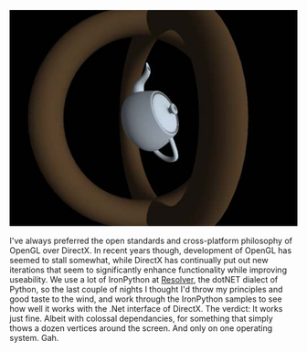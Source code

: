<!--
.. title: DirectX in IronPython
.. slug: directx-in-ironpython
.. date: 2007-06-12 08:40:52-05:00
.. tags: python,graphics
.. link: 
.. description: 
.. type: text
-->


![pyopengl-screen01.jpg](/files/2007/06/pyopengl-screen01.jpg)

I've always preferred the open standards and cross-platform philosophy
of OpenGL over DirectX. In recent years though, development of OpenGL
has seemed to stall somewhat, while DirectX has continually put out new
iterations that seem to significantly enhance functionality while
improving useability. We use a lot of IronPython at
[Resolver](http://resolversystems.com/), the dotNET dialect of Python,
so the last couple of nights I thought I'd throw my principles and good
taste to the wind, and work through the IronPython samples to see how
well it works with the .Net interface of DirectX. The verdict: It works
just fine. Albeit with colossal dependancies, for something that simply
thows a dozen vertices around the screen. And only on one operating
system. Gah.